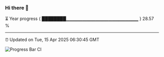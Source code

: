 ### Hi there 👋

⏳ Year progress { ████████▁▁▁▁▁▁▁▁▁▁▁▁▁▁▁▁▁▁▁▁▁▁ } 28.57 %

---

⏰ Updated on Tue, 15 Apr 2025 06:30:45 GMT

![Progress Bar CI](https://github.com/liununu/liununu/workflows/Progress%20Bar%20CI/badge.svg)
